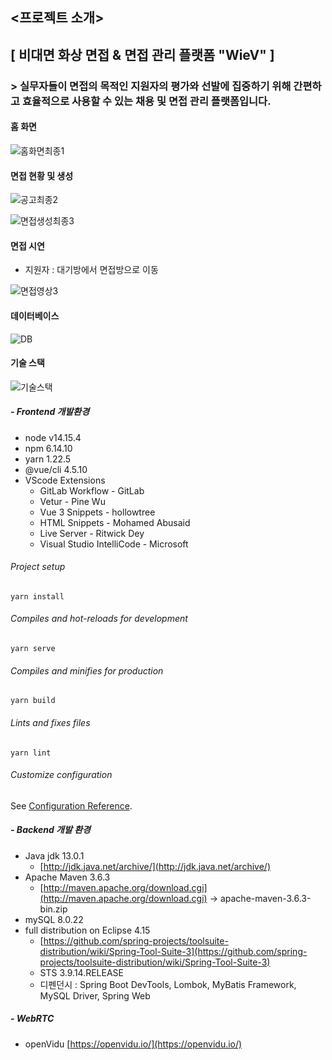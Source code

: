 ## <프로젝트 소개>

## [ 비대면 화상 면접 & 면접 관리 플랫폼 "WieV" ]

### > 실무자들이 면접의 목적인 지원자의 평가와 선발에 집중하기 위해 간편하고 효율적으로 사용할 수 있는 채용 및 면접 관리 플랫폼입니다.

#### 홈 화면

![홈화면최종1](https://user-images.githubusercontent.com/44192706/108472533-39000a00-72d0-11eb-94d8-346a5a05de9a.gif)

#### 면접 현황 및 생성

![공고최종2](https://user-images.githubusercontent.com/44192706/108472567-42897200-72d0-11eb-8249-2a56f835b592.gif)

![면접생성최종3](https://user-images.githubusercontent.com/44192706/108472551-3dc4be00-72d0-11eb-85da-e4c0e282fb5b.gif)

#### 면접 시연

- 지원자 : 대기방에서 면접방으로 이동

![면접영상3](https://user-images.githubusercontent.com/44192706/108474921-600c0b00-72d3-11eb-9cc5-44a755d8472b.gif)

#### 데이터베이스

![DB](https://user-images.githubusercontent.com/44192706/108472683-6c429900-72d0-11eb-8e6e-1fb6c12c1c39.png)

#### 기술 스택

![기술스택](https://user-images.githubusercontent.com/44192706/108472701-706eb680-72d0-11eb-9e16-531c3fe8cfdd.png)

##### - Frontend 개발환경

- node v14.15.4
- npm 6.14.10
- yarn 1.22.5
- @vue/cli 4.5.10
- VScode Extensions
    - GitLab Workflow - GitLab
    - Vetur - Pine Wu
    - Vue 3 Snippets - hollowtree
    - HTML Snippets - Mohamed Abusaid
    - Live Server - Ritwick Dey
    - Visual Studio IntelliCode - Microsoft

###### Project setup
```
yarn install
```

###### Compiles and hot-reloads for development
```
yarn serve
```

###### Compiles and minifies for production
```
yarn build
```

###### Lints and fixes files
```
yarn lint
```

###### Customize configuration
See [Configuration Reference](https://cli.vuejs.org/config/).


##### - Backend 개발 환경

- Java jdk 13.0.1
    - [http://jdk.java.net/archive/](http://jdk.java.net/archive/)
- Apache Maven 3.6.3
    - [http://maven.apache.org/download.cgi](http://maven.apache.org/download.cgi) → apache-maven-3.6.3-bin.zip
- mySQL 8.0.22
- full distribution on Eclipse 4.15
    - [https://github.com/spring-projects/toolsuite-distribution/wiki/Spring-Tool-Suite-3](https://github.com/spring-projects/toolsuite-distribution/wiki/Spring-Tool-Suite-3)
    - STS 3.9.14.RELEASE
    - 디펜던시 : Spring Boot DevTools, Lombok, MyBatis Framework, MySQL Driver, Spring Web

##### - WebRTC

- openVidu [https://openvidu.io/](https://openvidu.io/)


